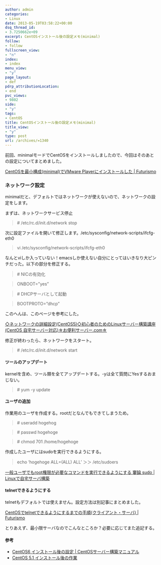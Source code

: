 ```yaml
---
author: admin
categories:
- Linux
date: 2013-05-19T03:58:22+00:00
dsq_thread_id:
- 3.7250662e+09
excerpt: CentOSインストール後の設定メモ(minimal)
follow:
- follow
fullscreen_view:
- "n"
index:
- index
menu_view:
- "y"
page_layout:
- def
pdrp_attributionLocation:
- end
pvc_views:
- 9802
side:
- "y"
tags:
- CentOS
title: CentOSインストール後の設定メモ(minimal)
title_view:
- "y"
type: post
url: /archives/=1340
---
```


前回、minimalモードでCentOSをインストールしましたので、今回はそのあとの設定についてまとめました。

[CentOSを最小構成(minimal)でVMware Playerにインストールした | Futurismo][1]

### ネットワーク設定

minimalだと、デフォルトではネットワークが使えないので、ネットワークの設定をします。

まずは、ネットワークサービス停止

> \# /etc/rc.d/init.d/network stop

次に設定ファイルを開いて修正します。/etc/sysconfig/network-scripts/ifcfg-eth0

> vi /etc/sysconfig/network-scripts/ifcfg-eth0

なんとviしか入っていない！emacsしか使えない自分にとってはいきなり大ピンチだった。以下の部分を修正する。

> \# NICの有効化
  
> ONBOOT=&#8221;yes&#8221;
  
> \# DHCPサーバとして起動
  
> BOOTPROTO=&#8221;dhcp&#8221;

このへんは、このページを参考にした。
  
[◇ネットワークの詳細設定(CentOS5)◇初心者のためのLinuxサーバー構築講座(CentOS 自宅サーバー対応)☆お便利サーバー.com☆][2]

修正が終わったら、ネットワークをスタート。

> \# /etc/rc.d/init.d/network start

#### ツールのアップデート

kernelを含め、ツール類を全てアップデートする。-yは全て質問にYesするおまじない。

> \# yum -y update

#### ユーザの追加

作業用のユーザを作成する。rootだとなんでもできてしまうため。

> \# useradd hogehog
  
> \# passwd hogehoge
  
> \# chmod 701 /home/hogehoge

作成したユーザにはsudoを実行できるようにする。

> echo &#8216;hogehoge ALL=(ALL) ALL&#8217; ＞＞ /etc/sudoers

[一般ユーザでもroot権限が必要なコマンドを実行できるようにする 窶錀 sudo | Linuxで自宅サーバ構築][3]

#### telnetできるようにする

telnetもデフォルトでは使えません。設定方法は別記事にまとめました。

[CentOSでtelnetできるようにするまでの手順(クライアント・サーバ) | Futurismo][4]

とりあえず、最小限サーバなのでこんなところか？必要に応じてまた追記する。

#### 参考

  * [CentOS6 インストール後の設定 | CentOSサーバー構築マニュアル][5]
  * [CentOS 5.1 インストール後の作業][6]

 [1]: http://futurismo.biz/archives/1330
 [2]: http://www.obenri.com/_minset_cent5/netconfig_cent5.html
 [3]: http://linuxserver.jp/linux/sudo%E3%81%A7%E4%B8%80%E8%88%AC%E3%83%A6%E3%83%BC%E3%82%B6%E3%81%A7%E3%82%82root%E6%A8%A9%E9%99%90%E3%81%A7%E3%82%B3%E3%83%9E%E3%83%B3%E3%83%89%E3%82%92%E5%AE%9F%E8%A1%8C.php
 [4]: http://futurismo.biz/archives/1339
 [5]: http://centos.server-manual.com/centos6_setup.html
 [6]: http://rina.jpn.ph/~rance/linux/centos/centos51_after.html